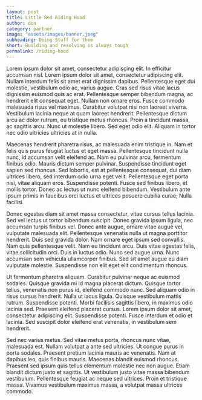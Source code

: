 ```yaml
---
layout: post
title: Little Red Riding Hood
author: don
category: partner
image: "assets/images/banner.jpeg"
subheading: Doing Stuff for them
short: Building and resolving is always tough
permalink: /riding-hood
---
```



Lorem ipsum dolor sit amet, consectetur adipiscing elit. In efficitur accumsan nisl. Lorem ipsum dolor sit amet, consectetur adipiscing elit. Nullam interdum felis sit amet erat dignissim dapibus. Pellentesque eget dui molestie, vestibulum odio ac, varius augue. Cras sed risus vitae lacus dignissim euismod quis ac erat. Pellentesque semper bibendum magna, ac hendrerit elit consequat eget. Nullam non ornare eros. Fusce commodo malesuada risus vel maximus. Curabitur volutpat nisi non laoreet viverra. Vestibulum lacinia neque at quam laoreet hendrerit. Pellentesque dictum arcu ac dolor rutrum, eu tristique metus rhoncus. Proin a tincidunt massa, ac sagittis arcu. Nunc ut molestie libero. Sed eget odio elit. Aliquam in tortor nec odio ultricies ultricies at in nulla.

Maecenas hendrerit pharetra risus, ac malesuada enim tristique in. Nam et felis quis purus feugiat luctus et eget massa. Pellentesque tincidunt nulla nunc, id accumsan velit eleifend ac. Nam eu pulvinar arcu, fermentum finibus odio. Mauris dictum semper pulvinar. Suspendisse tincidunt eget sapien sed rhoncus. Sed lobortis, est at pellentesque consequat, dui diam ultrices libero, sed interdum odio urna eget velit. Pellentesque eget porta nisi, vitae aliquam eros. Suspendisse potenti. Fusce sed finibus libero, et mollis tortor. Donec ac lectus ut nunc eleifend bibendum. Vestibulum ante ipsum primis in faucibus orci luctus et ultrices posuere cubilia curae; Nulla facilisi.

Donec egestas diam sit amet massa consectetur, vitae cursus tellus lacinia. Sed vel lectus ut tortor bibendum suscipit. Donec gravida ipsum ligula, nec accumsan turpis finibus vel. Donec ante augue, ornare vitae augue vel, vulputate malesuada elit. Pellentesque venenatis nulla ut magna porttitor hendrerit. Duis sed gravida dolor. Nam ornare eget ipsum sed convallis. Nam quis pellentesque velit. Nam eu tincidunt arcu. Duis vitae egestas felis, vitae sollicitudin orci. Duis in luctus odio. Nunc sed augue urna. Nunc accumsan sem vehicula ullamcorper finibus. Sed sit amet augue eu diam vulputate molestie. Suspendisse non elit eget elit condimentum rhoncus.

Ut fermentum pharetra aliquam. Curabitur pulvinar neque ac euismod sodales. Quisque gravida mi id magna placerat dictum. Quisque tortor tellus, venenatis non purus id, eleifend commodo nunc. Sed aliquam odio in risus cursus hendrerit. Nulla ut lacus ligula. Quisque vestibulum mattis rutrum. Suspendisse potenti. Morbi facilisis sagittis libero, in maximus odio lacinia sed. Praesent eleifend placerat cursus. Lorem ipsum dolor sit amet, consectetur adipiscing elit. Suspendisse potenti. Fusce interdum et odio et lacinia. Sed suscipit dolor eleifend erat venenatis, in vestibulum sem hendrerit.

Sed nec varius metus. Sed vitae metus porta, rhoncus nunc vitae, malesuada est. Nullam volutpat a ante sed ultricies. Ut congue purus in porta sodales. Praesent pretium lacinia mauris ac venenatis. Nam at dapibus leo, quis finibus mauris. Maecenas blandit euismod rhoncus. Praesent sed ipsum quis tellus elementum molestie nec non augue. Etiam blandit dictum justo et sagittis. Ut vestibulum justo vitae massa bibendum vestibulum. Pellentesque feugiat ac neque sed ultrices. Proin et tristique massa. Vivamus vestibulum maximus massa, a volutpat massa ultrices commodo. 